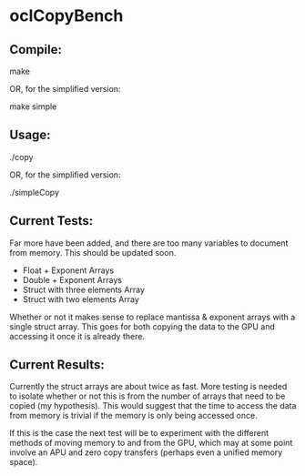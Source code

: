 oclCopyBench
============

Compile:
--------

make

OR, for the simplified version:

make simple

Usage:
------

./copy

OR, for the simplified version:

./simpleCopy


Current Tests:
--------------

Far more have been added, and there are too many variables to document from
memory. This should be updated soon.

*   Float + Exponent Arrays
*   Double + Exponent Arrays
*   Struct with three elements Array
*   Struct with two elements Array

Whether or not it makes sense to replace mantissa & exponent arrays with a
single struct array. This goes for both copying the data to the GPU and
accessing it once it is already there.

Current Results:
----------------

Currently the struct arrays are about twice as fast. More testing is needed
to isolate whether or not this is from the number of arrays that need to be
copied (my hypothesis). This would suggest that the time to access the data
from memory is trivial if the memory is only being accessed once.

If this is the case the next test will be to experiment with the different
methods of moving memory to and from the GPU, which may at some point involve
an APU and zero copy transfers (perhaps even a unified memory space).
